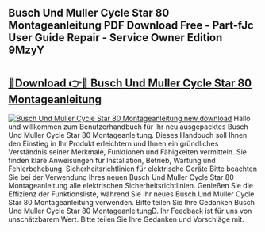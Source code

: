 ## Busch Und Muller Cycle Star 80 Montageanleitung PDF Download Free - Part-fJc User Guide Repair - Service Owner Edition 9MzyY

# <h2><a href="http://df7w86r.blite.top/?on=Busch+Und+Muller+Cycle+Star+80+Montageanleitung">🔗Download 👉🔴 Busch Und Muller Cycle Star 80 Montageanleitung</a></h2>

[![Busch Und Muller Cycle Star 80 Montageanleitung new download](https://i.imgur.com/lujVjoI.png)](http://df7w86r.blite.top/?on=Busch+Und+Muller+Cycle+Star+80+Montageanleitung)
Hallo und willkommen zum Benutzerhandbuch für Ihr neu ausgepacktes Busch Und Muller Cycle Star 80 Montageanleitung. Dieses Handbuch soll Ihnen den Einstieg in Ihr Produkt erleichtern und Ihnen ein gründliches Verständnis seiner Merkmale, Funktionen und Fähigkeiten vermitteln. Sie finden klare Anweisungen für Installation, Betrieb, Wartung und Fehlerbehebung. Sicherheitsrichtlinien für elektrische Geräte Bitte beachten Sie bei der Verwendung Ihres neuen Busch Und Muller Cycle Star 80 Montageanleitung alle elektrischen Sicherheitsrichtlinien. Genießen Sie die Effizienz der Funktionsliste, während Sie Ihr neues Busch Und Muller Cycle Star 80 Montageanleitung verwenden. Bitte teilen Sie Ihre Gedanken Busch Und Muller Cycle Star 80 MontageanleitungD. Ihr Feedback ist für uns von unschätzbarem Wert. Bitte teilen Sie Ihre Gedanken und Vorschläge mit.
